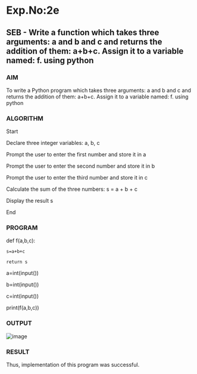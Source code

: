 # Exp.No:2e  
## SEB - Write a function which takes three arguments: a and b and c and returns the addition of them: a+b+c. Assign it to a variable named: f. using python

### AIM  
To write a Python program which takes three arguments: a and b and c and returns the addition of them: a+b+c. Assign it to a variable named: f. using python

### ALGORITHM
Start

Declare three integer variables: a, b, c

Prompt the user to enter the first number and store it in a

Prompt the user to enter the second number and store it in b

Prompt the user to enter the third number and store it in c

Calculate the sum of the three numbers: s = a + b + c

Display the result s

End
### PROGRAM
def f(a,b,c):

    s=a+b+c
    
    return s
    
a=int(input())

b=int(input())

c=int(input())

print(f(a,b,c))

### OUTPUT
![image](https://github.com/user-attachments/assets/321b69a7-ed5d-4113-910e-61bceba8fc69)


### RESULT
Thus, implementation of this program was successful.
